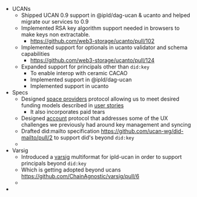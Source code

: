 - UCANs
	- Shipped UCAN 0.9 support in @ipld/dag-ucan & ucanto and helped migrate our services to 0.9
	- Implemented RSA key algorithm support needed in browsers to make keys non extractable.
		- https://github.com/web3-storage/ucanto/pull/102
	- Implemented support for optionals in ucanto validator and schema capabilities
		- https://github.com/web3-storage/ucanto/pull/124
	- Expanded support for principals other than `did:key`
		- To enable interop with ceramic CACAO
		- Implemented support in @ipld/dag-ucan
		- Implemented support in ucanto
- Specs
	- Designed [space providers](https://github.com/web3-storage/specs/blob/main/w3-space.md) protocol allowing us to meet desired funding models described in [user stories](https://www.notion.so/2022-11-14-User-stories-and-how-to-meet-them-3170c5c8ef82420ea97a9fec2f8ed9d3)
		- It also incorporates paid tears
	- Designed [account](https://github.com/web3-storage/specs/blob/main/w3-account.md) protocol that addresses some of the UX challenges we previously had around key management and syncing
	- Drafted did:mailto specification https://github.com/ucan-wg/did-mailto/pull/2 to support did's beyond `did:key`
	-
- Varsig
	- Introduced a [varsig](https://github.com/ucan-wg/ucan-ipld/#25-signature) multiformat for ipld-ucan in order to support principals beyond `did:key`
	- Which is getting adopted beyond ucans https://github.com/ChainAgnostic/varsig/pull/6
	-
-